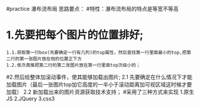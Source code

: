 #practice
瀑布流布局
 思路要点：
#特性：瀑布流布局的特点是等宽不等高
 # 1.先要把每个图片的位置排好;
    1.1.获取第一行box(先要确定一行有几列)的top属性，然后查找第一行里面最小的top,把第二行的第一张图片放在他的位置正下方
    1.2.依次类推把第二行的第二张图片放在第一行里面top次级小的； 
  #2.然后给整体加滚动事件，使其能够加载出图片;
    2.1 先要确定在什么情况下才能加载图片（最后一张图片top加它高度的一半小于滚动距离加可视区域这时候才要加载）
    2.2 新加载出来的图片资源获取技术支持；
#采用了三种方式来实现
1.原生JS
2.JQuery
3.css3
